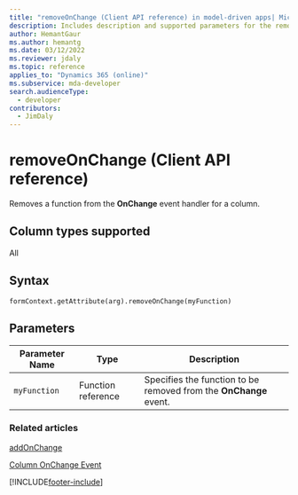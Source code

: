 ```yaml
---
title: "removeOnChange (Client API reference) in model-driven apps| MicrosoftDocs"
description: Includes description and supported parameters for the removeOnChange method.
author: HemantGaur
ms.author: hemantg
ms.date: 03/12/2022
ms.reviewer: jdaly
ms.topic: reference
applies_to: "Dynamics 365 (online)"
ms.subservice: mda-developer
search.audienceType: 
  - developer
contributors:
  - JimDaly
---
```

# removeOnChange (Client API reference)



Removes a function from the **OnChange** event handler for a column.

## Column types supported

All

## Syntax

`formContext.getAttribute(arg).removeOnChange(myFunction)`

## Parameters

| Parameter Name| Type| Description  |
| --------|-----------| -----|
|`myFunction`| Function reference| Specifies the function to be removed from the **OnChange** event.|


### Related articles

[addOnChange](addOnChange.md)

[Column OnChange Event](../events/attribute-onchange.md)



[!INCLUDE[footer-include](../../../../../includes/footer-banner.md)]
